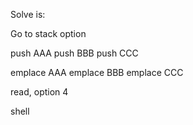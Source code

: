 Solve is:

Go to stack option

push AAA
push BBB
push CCC

emplace AAA
emplace BBB
emplace CCC

read, option 4

shell
